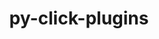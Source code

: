 ---
title: "py-click-plugins"
layout: cache
categories: [package, develop-2024-06-09]
meta: {"versions": ["1.1.1"], "compilers": ["apple-clang@=15.0.0", "gcc@=11.4.0", "gcc@=7.5.0"], "oss": ["ubuntu18.04", "ubuntu22.04", "ventura"], "platforms": ["darwin", "linux"], "targets": ["aarch64", "x86_64_v3"], "stacks": ["ml-darwin-aarch64-mps", "ml-linux-x86_64-cpu", "ml-linux-x86_64-cuda", "radiuss", "root"], "num_specs": 3, "num_specs_by_stack": {"root": 3, "ml-linux-x86_64-cuda": 1, "ml-linux-x86_64-cpu": 1, "ml-darwin-aarch64-mps": 1, "radiuss": 1}}
spec_details: [{"hash": "brifbpowv5mc534ubftlwaoboqzyk3y4", "compiler": "gcc@=11.4.0", "versions": ["1.1.1"], "os": "ubuntu22.04", "platform": "linux", "target": "x86_64_v3", "variants": ["build_system=python_pip"], "stacks": ["root", "ml-linux-x86_64-cuda", "ml-linux-x86_64-cpu"], "size": "-", "tarball": "https://binaries.spack.io/develop-2024-06-09/build_cache/linux-ubuntu22.04-x86_64_v3/gcc-11.4.0/py-click-plugins-1.1.1/linux-ubuntu22.04-x86_64_v3-gcc-11.4.0-py-click-plugins-1.1.1-brifbpowv5mc534ubftlwaoboqzyk3y4.spack"}, {"hash": "v7wsgqwmukfiwf3vc73vabzh3vho5k3l", "compiler": "apple-clang@=15.0.0", "versions": ["1.1.1"], "os": "ventura", "platform": "darwin", "target": "aarch64", "variants": ["build_system=python_pip"], "stacks": ["root", "ml-darwin-aarch64-mps"], "size": "-", "tarball": "https://binaries.spack.io/develop-2024-06-09/build_cache/darwin-ventura-aarch64/apple-clang-15.0.0/py-click-plugins-1.1.1/darwin-ventura-aarch64-apple-clang-15.0.0-py-click-plugins-1.1.1-v7wsgqwmukfiwf3vc73vabzh3vho5k3l.spack"}, {"hash": "6jt4ztyhepxsitonpymvzcwy7avgypiq", "compiler": "gcc@=7.5.0", "versions": ["1.1.1"], "os": "ubuntu18.04", "platform": "linux", "target": "x86_64_v3", "variants": ["build_system=python_pip"], "stacks": ["root", "radiuss"], "size": "-", "tarball": "https://binaries.spack.io/develop-2024-06-09/build_cache/linux-ubuntu18.04-x86_64_v3/gcc-7.5.0/py-click-plugins-1.1.1/linux-ubuntu18.04-x86_64_v3-gcc-7.5.0-py-click-plugins-1.1.1-6jt4ztyhepxsitonpymvzcwy7avgypiq.spack"}]
---